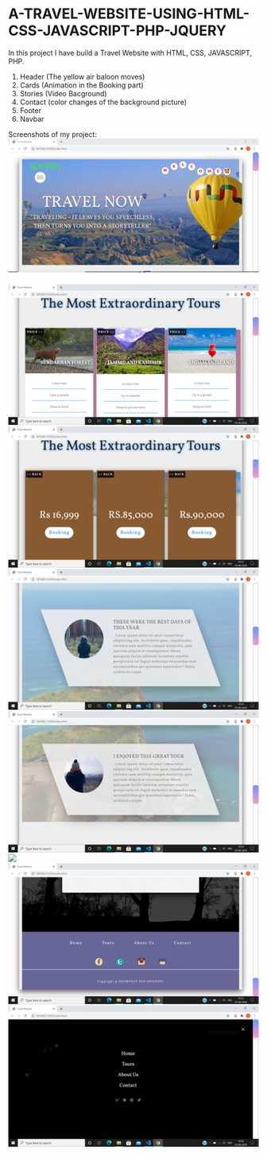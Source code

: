 # A-TRAVEL-WEBSITE-USING-HTML-CSS-JAVASCRIPT-PHP-JQUERY

In this project I have build a Travel Website with HTML, CSS, JAVASCRIPT, PHP.

1) Header (The yellow air baloon moves)
2) Cards  (Animation in the Booking part)
3) Stories (Video Bacground)
4) Contact (color changes of the background picture)
5) Footer
6) Navbar

Screenshots of my project:
![](screenshots/screenshot-1.PNG)
![](screenshots/screenshot-2.PNG)
![](screenshots/screenshot-3.PNG)
![](screenshots/screenshot-4.PNG)
![](screenshots/screenshot-5.PNG)
![](screenshots/screenshot-6.PNG)
![](screenshots/screenshot-7.PNG)
![](screenshots/screenshot-8.PNG)
